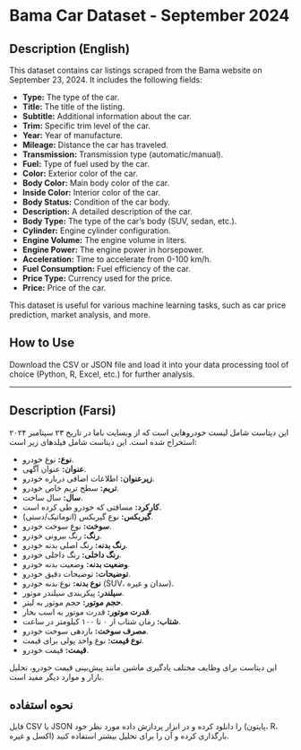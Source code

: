 # Bama Car Dataset - September 2024

## Description (English)
This dataset contains car listings scraped from the Bama website on September 23, 2024. It includes the following fields:

- **Type:** The type of the car.
- **Title:** The title of the listing.
- **Subtitle:** Additional information about the car.
- **Trim:** Specific trim level of the car.
- **Year:** Year of manufacture.
- **Mileage:** Distance the car has traveled.
- **Transmission:** Transmission type (automatic/manual).
- **Fuel:** Type of fuel used by the car.
- **Color:** Exterior color of the car.
- **Body Color:** Main body color of the car.
- **Inside Color:** Interior color of the car.
- **Body Status:** Condition of the car body.
- **Description:** A detailed description of the car.
- **Body Type:** The type of the car’s body (SUV, sedan, etc.).
- **Cylinder:** Engine cylinder configuration.
- **Engine Volume:** The engine volume in liters.
- **Engine Power:** The engine power in horsepower.
- **Acceleration:** Time to accelerate from 0-100 km/h.
- **Fuel Consumption:** Fuel efficiency of the car.
- **Price Type:** Currency used for the price.
- **Price:** Price of the car.

This dataset is useful for various machine learning tasks, such as car price prediction, market analysis, and more.

## How to Use
Download the CSV or JSON file and load it into your data processing tool of choice (Python, R, Excel, etc.) for further analysis.

---

## Description (Farsi)
این دیتاست شامل لیست خودروهایی است که از وبسایت باما در تاریخ ٢٣ سپتامبر ۲۰۲۴ استخراج شده است. این دیتاست شامل فیلدهای زیر است:

- **نوع:** نوع خودرو.
- **عنوان:** عنوان آگهی.
- **زیرعنوان:** اطلاعات اضافی درباره خودرو.
- **تریم:** سطح تریم خاص خودرو.
- **سال:** سال ساخت.
- **کارکرد:** مسافتی که خودرو طی کرده است.
- **گیربکس:** نوع گیربکس (اتوماتیک/دستی).
- **سوخت:** نوع سوخت خودرو.
- **رنگ:** رنگ بیرونی خودرو.
- **رنگ بدنه:** رنگ اصلی بدنه خودرو.
- **رنگ داخلی:** رنگ داخلی خودرو.
- **وضعیت بدنه:** وضعیت بدنه خودرو.
- **توضیحات:** توضیحات دقیق خودرو.
- **نوع بدنه:** نوع بدنه خودرو (SUV، سدان و غیره).
- **سیلندر:** پیکربندی سیلندر موتور.
- **حجم موتور:** حجم موتور به لیتر.
- **قدرت موتور:** قدرت موتور به اسب بخار.
- **شتاب:** زمان شتاب از ۰ تا ۱۰۰ کیلومتر در ساعت.
- **مصرف سوخت:** بازدهی سوخت خودرو.
- **نوع قیمت:** نوع واحد پولی برای قیمت.
- **قیمت:** قیمت خودرو.

این دیتاست برای وظایف مختلف یادگیری ماشین مانند پیش‌بینی قیمت خودرو، تحلیل بازار و موارد دیگر مفید است.

## نحوه استفاده
فایل CSV یا JSON را دانلود کرده و در ابزار پردازش داده مورد نظر خود (پایتون، R، اکسل و غیره) بارگذاری کرده و آن را برای تحلیل بیشتر استفاده کنید.
